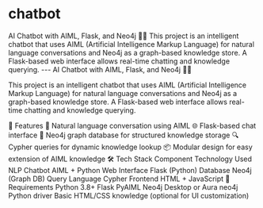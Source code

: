 # chatbot

AI Chatbot with AIML, Flask, and Neo4j 🤖🧠 This project is an intelligent chatbot that uses AIML (Artificial Intelligence Markup Language) for natural language conversations and Neo4j as a graph-based knowledge store. A Flask-based web interface allows real-time chatting and knowledge querying. ---
AI Chatbot with AIML, Flask, and Neo4j 🤖🧠

This project is an intelligent chatbot that uses AIML (Artificial Intelligence Markup Language) for natural language conversations and Neo4j as a graph-based knowledge store. A Flask-based web interface allows real-time chatting and knowledge querying.

🚀 Features
💬 Natural language conversation using AIML
🌐 Flask-based chat interface
🧠 Neo4j graph database for structured knowledge storage
🔍 Cypher queries for dynamic knowledge lookup
📦 Modular design for easy extension of AIML knowledge
🛠️ Tech Stack
Component	Technology Used
NLP Chatbot	AIML + Python
Web Interface	Flask (Python)
Database	Neo4j (Graph DB)
Query Language	Cypher
Frontend	HTML + JavaScript
🧰 Requirements
Python 3.8+
Flask
PyAIML
Neo4j Desktop or Aura
neo4j Python driver
Basic HTML/CSS knowledge (optional for UI customization)
